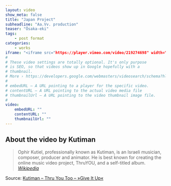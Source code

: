 ```yaml
---
layout: video
show_meta: false
title: "Japan Project"
subheadline: "Aa.Vv. production"
teaser: "Ōsaka-eki"
tags:
    - post format
categories:
    - works
iframe: "<iframe src="https://player.vimeo.com/video/219274698" width="640" height="360" frameborder="0" webkitallowfullscreen mozallowfullscreen allowfullscreen></iframe>"
#
# These video settings are totally optional. It's only purpose
# is SEO, so that videos show up in Google hopefully with a 
# thumbnail.
# More › https://developers.google.com/webmasters/videosearch/schema?hl=en&rd=1
#
# embedURL – A URL pointing to a player for the specific video.
# contentURL – A URL pointing to the actual video media file
# thumbnailUrl – A URL pointing to the video thumbnail image file.
#
video:
    embedURL: ""
    contentURL: ""
    thumbnailUrl: ""
---
```

<!--more-->

## About the video by Kutiman

> Ophir Kutiel, professionally known as Kutiman, is an Israeli musician, composer, producer and animator. He is best known for creating the online music video project, ThruYOU, and a self-titled album. <cite>[Wikipedia](http://en.wikipedia.org/wiki/Kutiman)</cite>



Source: [Kutiman – Thru You Too – »Give It Up«](https://www.youtube.com/watch?v=WoHxoz_0ykI)










